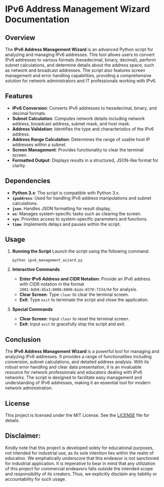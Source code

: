 # IPv6 Address Management Wizard Documentation

## Overview
The **IPv6 Address Management Wizard** is an advanced Python script for analyzing and managing IPv6 addresses. This tool allows users to convert IPv6 addresses to various formats (hexadecimal, binary, decimal), perform subnet calculations, and determine details about the address space, such as network and broadcast addresses. The script also features screen management and error handling capabilities, providing a comprehensive solution for network administrators and IT professionals working with IPv6.

## Features
- **IPv6 Conversion**: Converts IPv6 addresses to hexadecimal, binary, and decimal formats.
- **Subnet Calculation**: Computes network details including network address, broadcast address, subnet mask, and host mask.
- **Address Validation**: Identifies the type and characteristics of the IPv6 address.
- **Address Range Calculation**: Determines the range of usable host IP addresses within a subnet.
- **Screen Management**: Provides functionality to clear the terminal screen.
- **Formatted Output**: Displays results in a structured, JSON-like format for clarity.

## Dependencies
- **Python 3.x**: The script is compatible with Python 3.x.
- **`ipaddress`**: Used for handling IPv6 address manipulations and subnet calculations.
- **`json`**: Handles JSON formatting for result display.
- **`os`**: Manages system-specific tasks such as clearing the screen.
- **`sys`**: Provides access to system-specific parameters and functions.
- **`time`**: Implements delays and pauses within the script.

## Usage
1. **Running the Script**
   Launch the script using the following command:

   ```
   python ipv6_management_wizard.py
   ```

2. **Interactive Commands**
   - **Enter IPv6 Address and CIDR Notation**: Provide an IPv6 address with CIDR notation in the format `2001:0db8:85a3:0000:0000:8a2e:0370:7334/64` for analysis.
   - **Clear Screen**: Type `clear` to clear the terminal screen.
   - **Exit**: Type `exit` to terminate the script and close the application.

3. **Special Commands**
   - **Clear Screen**: Input `clear` to reset the terminal screen.
   - **Exit**: Input `exit` to gracefully stop the script and exit.

## Conclusion
The **IPv6 Address Management Wizard** is a powerful tool for managing and analyzing IPv6 addresses. It provides a range of functionalities including conversion, subnet calculations, and detailed address analysis. With its robust error handling and clear data presentation, it is an invaluable resource for network professionals and educators dealing with IPv6 networks. The script is designed to facilitate easy management and understanding of IPv6 addresses, making it an essential tool for modern network administration.

## **License**
This project is licensed under the MIT License. See the [LICENSE](LICENSE) file for details.

## **Disclaimer:**
Kindly note that this project is developed solely for educational purposes, not intended for industrial use, as its sole intention lies within the realm of education. We emphatically underscore that this endeavor is not sanctioned for industrial application. It is imperative to bear in mind that any utilization of this project for commercial endeavors falls outside the intended scope and responsibility of its creators. Thus, we explicitly disclaim any liability or accountability for such usage.